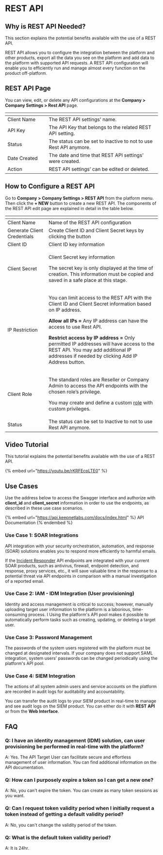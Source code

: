 # REST API

## Why is REST API Needed?

This section explains the potential benefits available with the use of a REST API.

REST API allows you to configure the integration between the platform and other products, export all the data you see on the platform and add data to the platform with supported API requests. A REST API configuration will enable you to efficiently run and manage almost every function on the product off-platform.

## REST API Page

You can view, edit, or delete any API configurations at the **Company > Company Settings > Rest API** page.

<table><thead><tr><th width="169"></th><th width="579.1428571428571"></th></tr></thead><tbody><tr><td>Client Name</td><td>The REST API settings' name.</td></tr><tr><td>API Key</td><td>The API Key that belongs to the related REST API setting.</td></tr><tr><td>Status</td><td>The status can be set to inactive to not to use Rest API anymore.</td></tr><tr><td>Date Created</td><td>The date and time that REST API settings’ were created.</td></tr><tr><td>Action</td><td>REST API settings’ can be edited or deleted.</td></tr></tbody></table>

## How to Configure a REST API

Go to **Company > Company Settings > REST API** from the platform menu. Then click the **+ NEW** button to create a new REST API. The components of the REST API edit page are explained in detail in the table below.

<table><thead><tr><th width="150"></th><th width="579.1428571428571"></th></tr></thead><tbody><tr><td>Client Name</td><td>Name of the REST API configuration</td></tr><tr><td>Generate Client Credentials</td><td>Create Client ID and Client Secret keys by clicking the button</td></tr><tr><td>Client ID</td><td>Client ID key information</td></tr><tr><td>Client Secret</td><td><p>Client Secret key information</p><p></p><p>The secret key is only displayed at the time of creation. This information must be copied and saved in a safe place at this stage.</p></td></tr><tr><td>IP Restriction</td><td><p>You can limit access to the REST API with the Client ID and Client Secret information based on IP address. </p><p></p><p><strong>Allow all IPs =</strong> Any IP address can have the access to use Rest API. </p><p></p><p><strong>Restrict access by IP address =</strong> Only permitted IP addresses will have access to the REST API. You may add additional IP addresses if needed by clicking Add IP Address button.</p></td></tr><tr><td>Client Role</td><td><p>The standard roles are Reseller or Company Admin to access the API endpoints with the chosen role’s privilege.</p><p></p><p>You may create and define a custom <a href="../system-users/user-roles.md">role</a> with custom privileges.</p></td></tr><tr><td>Status</td><td>The status can be set to Inactive to not to use Rest API anymore.</td></tr></tbody></table>

## Video Tutorial

This tutorial explains the potential benefits available with the use of a REST API.

{% embed url="https://youtu.be/rKRFEcpLTE0" %}

## Use Cases

Use the address below to access the Swagger interface and authorize with **client\_id** and **client\_secret** information in order to use the endpoints, as described in these use case scenarios.

{% embed url="https://api.keepnetlabs.com/docs/index.html" %}
API Documentation
{% endembed %}

### Use Case 1: SOAR Integrations

API integration with your security orchestration, automation, and response (SOAR) solutions enables you to respond more efficiently to harmful emails.

If the [Incident Responder](https://keepnetlabs.com/products/incident-responder) API endpoints are integrated with your current SOAR products, such as antivirus, firewall, endpoint detection, and response, proxy services, etc., it will save valuable time in the response to a potential threat via API endpoints in comparison with a manual investigation of a reported email.

### Use Case 2: IAM - IDM Integration (​​User provisioning)

Identity and access management is critical to success; however, manually uploading target user information to the platform is a laborious, time-consuming process. I Using the platform's API pool makes it possible to automatically perform tasks such as creating, updating, or deleting a target user.

### Use Case 3: Password Management

The passwords of the system users registered with the platform must be changed at designated intervals. If your company does not support SAML integration, system users' passwords can be changed periodically using the platform's API pool.

### Use Case 4: SIEM Integration

The actions of all system admin users and service accounts on the platform are recorded in audit logs for auditability and accountability.

You can transfer the audit logs to your SIEM product in real-time to manage and see audit logs on the SIEM product. You can either do it with **REST API** or from the **Web Interface**.

## FAQ

### Q: I have an identity management (IDM) solution, can user provisioning be performed in real-time with the platform?

A: Yes. The API Target User can facilitate secure and effortless management of user information. You can find additional information on the API documentation.

### Q: How can I purposely expire a token so I can get a new one?

A: No, you can't expire the token. You can create as many token sessions as you want.

### Q: Can I request token validity period when I initially request a token instead of getting a default validity period?

A: No, you can't change the validity period of the token.

### Q: What is the default token validity period?

A: It is 24hr.
